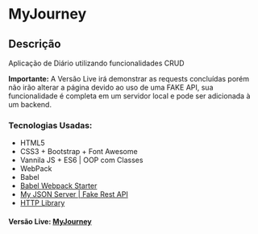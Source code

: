# MyJourney
## Descrição 
Aplicação de Diário utilizando funcionalidades CRUD

**Importante:** A Versão Live irá demonstrar as requests concluídas porém não irão alterar a página devido ao uso de uma FAKE API, sua funcionalidade é completa em um servidor local e pode ser adicionada à um backend.
### Tecnologias Usadas:
* HTML5
* CSS3 + Bootstrap + Font Awesome
* Vannila JS + ES6 | OOP com Classes
* WebPack
* Babel
* [Babel Webpack Starter](https://github.com/bradtraversy/babel_webpack_starter)
* [My JSON Server | Fake Rest API](https://my-json-server.typicode.com/)
* [HTTP Library](https://github.com/juliocfgdev/http-library)
#### Versão Live: [MyJourney](https://juliocfgdev.github.io/my-journey/)
